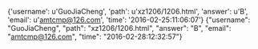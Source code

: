 {'username': u'GuoJiaCheng', 'path': u'xz1206/1206.html', 'answer': u'B', 'email': u'amtcmp@126.com', 'time': '2016-02-25:11:06:07'}
{"username": "GuoJiaCheng", "path": "xz1206/1206.html", "answer": "B", "email": "amtcmp@126.com", "time": "2016-02-28:12:32:57"}